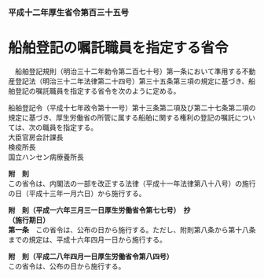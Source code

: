### 平成十二年厚生省令第百三十五号  
# 船舶登記の嘱託職員を指定する省令  
　船舶登記規則（明治三十二年勅令第二百七十号）第一条において準用する不動産登記法（明治三十二年法律第二十四号）第三十五条第三項の規定に基づき、船舶登記の嘱託職員を指定する省令を次のように定める。  
  
船舶登記令（平成十七年政令第十一号）第十三条第二項及び第二十七条第二項の規定に基づき、厚生労働省の所管に属する船舶に関する権利の登記の嘱託については、次の職員を指定する。  
大臣官房会計課長  
検疫所長  
国立ハンセン病療養所長  
  
**附　則**  
この省令は、内閣法の一部を改正する法律（平成十一年法律第八十八号）の施行の日（平成十三年一月六日）から施行する。  
  
**附　則（平成一六年三月三一日厚生労働省令第七七号）　抄**  
**（施行期日）**  
**第一条**　この省令は、公布の日から施行する。ただし、附則第八条から第十八条までの規定は、平成十六年四月一日から施行する。  
  
**附　則（平成二八年四月一日厚生労働省令第八四号）**  
この省令は、公布の日から施行する。  
  
